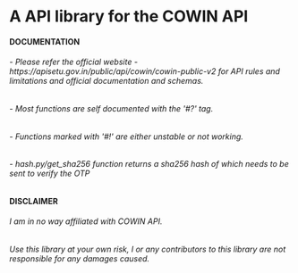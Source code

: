 # A API library for the COWIN API
<h4>DOCUMENTATION</h4>
<h6>- Please refer the official website - https://apisetu.gov.in/public/api/cowin/cowin-public-v2 for API rules and limitations and official documentation and schemas.<h6>
<h6>- Most functions are self documented with the '#?' tag.</h6>
<h6>- Functions marked with '#!' are either unstable or not working.<h6>
<h6>- hash.py/get_sha256 function returns a sha256 hash of which needs to be sent to verify the OTP</h6>

<h4>DISCLAIMER</h4>
<h6>I am in no way affiliated with COWIN API.</h6>
<h6>Use this library at your own risk, I or any contributors to this library are not responsible for any damages caused.</h6>